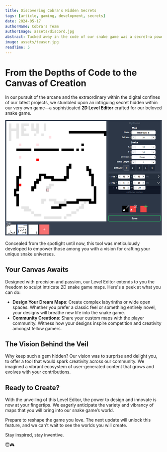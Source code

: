 ```yaml
---
title: Discovering Cobra's Hidden Secrets
tags: [article, gaming, development, secrets]
date: 2024-05-17
authorName: Cobra's Team
authorImage: assets/discord.jpg
abstract: Tucked away in the code of our snake game was a secret—a powerful 2D Level Editor, now revealed for you to shape your own game worlds.
image: assets/teaser.jpg
readTime: 5
---
```


# From the Depths of Code to the Canvas of Creation

In our pursuit of the arcane and the extraordinary within the digital confines of our latest projects, we stumbled upon an intriguing secret hidden within our very own game—a sophisticated **2D Level Editor** crafted for our beloved snake game.

![2D Level Editor Unveiled](assets/level_editor_reveal.png)

Concealed from the spotlight until now, this tool was meticulously developed to empower those among you with a vision for crafting your unique snake universes.

## Your Canvas Awaits

Designed with precision and passion, our Level Editor extends to you the freedom to sculpt intricate 2D snake game maps. Here's a peek at what you can do:

- **Design Your Dream Maps**: Create complex labyrinths or wide open spaces. Whether you prefer a classic feel or something entirely novel, your designs will breathe new life into the snake game.
- **Community Creations**: Share your custom maps with the player community. Witness how your designs inspire competition and creativity amongst fellow gamers.

## The Vision Behind the Veil

Why keep such a gem hidden? Our vision was to surprise and delight you, to offer a tool that would spark creativity across our community. We imagined a vibrant ecosystem of user-generated content that grows and evolves with your contributions.

## Ready to Create?

With the unveiling of this Level Editor, the power to design and innovate is now at your fingertips. We eagerly anticipate the variety and vibrancy of maps that you will bring into our snake game’s world.

Prepare to reshape the game you love. The next update will unlock this feature, and we can't wait to see the worlds you will create.

Stay inspired, stay inventive.

😇🎮
